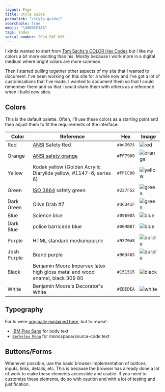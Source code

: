 ```yaml
---
layout: Page
title: Style Guide
permalink: "/style-guide/"
searchable: true
emoji: "\U0001F3A8"
tags: index
serial_number: 2024.PAE.026
---
```

I kinda wanted to start from [Tom Sachs's COLOR Hex Codes](https://www.joshbeckman.org/blog/tom-sachs-colors) but I like my colors a bit more exciting than his. Mostly because I work more in a digital medium where bright colors are more common.

Then I started pulling together other aspects of my site that I wanted to document. I've been working on this site for a while now and I've got a lot of customizations that I've made. I wanted to document them so that I could remember them and so that I could share them with others as a reference when I build new sites.

## Colors

This is the default palette. Often, I'll use these colors as a starting point and then adjust them to fit the requirements of the interface.

| Color | Reference | Hex | Image |
|--|--|--|--|
| Red | [ANSI](https://en.wikipedia.org/wiki/ANSI_Z535) Safety Red | `#bd2024` | ![red](https://www.thecolorapi.com/id?format=svg&named=false&hex=bd2024) |
| Orange | [ANSI safety orange](https://en.wikipedia.org/wiki/Safety_orange) | `#FF7900` | ![orange](https://www.thecolorapi.com/id?format=svg&named=false&hex=FF7900) |
| Yellow | Kodak yellow (Golden Acrylic Diarylide yellow, #1147-6, series 6) | `#FFCC00` | ![yellow](https://www.thecolorapi.com/id?format=svg&named=false&hex=ffcc00) |
| Green | [ISO 3864](https://en.wikipedia.org/wiki/ISO_3864) safety green | `#237F52` | ![green](https://www.thecolorapi.com/id?format=svg&named=false&hex=237F52) |
| Dark Green | Olive Drab #7 | `#3C341F` | ![green](https://www.thecolorapi.com/id?format=svg&named=false&hex=3C341F) |
| Blue | Science blue | `#0969DA` | ![blue](https://www.thecolorapi.com/id?format=svg&named=false&hex=0969DA) |
| Dark Blue | police barricade blue | `#004B87` | ![blue](https://www.thecolorapi.com/id?format=svg&named=false&hex=004B87) |
| Purple | HTML standard mediumpurple | `#9370d8` | ![purple](https://www.thecolorapi.com/id?format=svg&named=false&hex=9370d8) |
| Josh Purple | Brand purple | `#903465` | ![purple](https://www.thecolorapi.com/id?format=svg&named=false&hex=903465) |
| Black | Benjamin Moore Impervex latex high gloss metal and wood enamel, black 309 80 | `#151515` | ![black](https://www.thecolorapi.com/id?format=svg&named=false&hex=151515) |
| White | Benjamin Moore's Decorator's White | `#EBEDEA` | ![white](https://www.thecolorapi.com/id?format=svg&named=false&hex=ebedea) |

## Typography

Fonts were [originally explained here](https://www.joshbeckman.org/blog/my-favorite-fonts), but to repeat:
- [IBM Plex Sans](https://www.ibm.com/plex/) for body text
- [`Berkeley Mono`](https://berkeleygraphics.com/typefaces/berkeley-mono/) for monospace/source-code text

## Buttons/Forms

Whenever possible, use the basic browser implementation of buttons, inputs, links, details, etc. This is because the browser has already done a lot of work to make these elements accessible and usable. If you need to customize these elements, do so with caution and with a lot of testing and justification.
